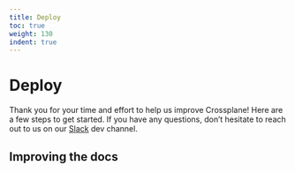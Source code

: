 ```yaml
---
title: Deploy
toc: true
weight: 130
indent: true
---
```

# Deploy

Thank you for your time and effort to help us improve Crossplane! Here are a few steps to get started. If you have any questions, don’t hesitate to reach out to us on our [Slack](https://crossplaneio.slack.com) dev channel.

## Improving the docs